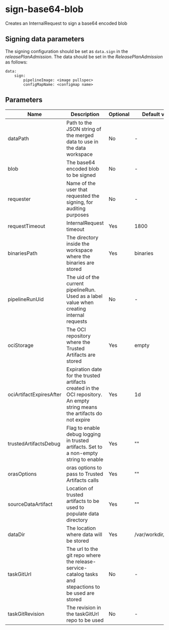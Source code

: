 # sign-base64-blob

Creates an InternalRequest to sign a base64 encoded blob

## Signing data parameters

 The signing configuration should be set as `data.sign` in the _releasePlanAdmission_. The data should be set in the
 _ReleasePlanAdmission_ as follows:

```
data:
    sign:
        pipelineImage: <image pullspec>
        configMapName: <configmap name>
```

## Parameters

| Name                    | Description                                                                                                                | Optional | Default value        |
|-------------------------|----------------------------------------------------------------------------------------------------------------------------|----------|----------------------|
| dataPath                | Path to the JSON string of the merged data to use in the data workspace                                                    | No       | -                    |
| blob                    | The base64 encoded blob to be signed                                                                                       | No       | -                    |
| requester               | Name of the user that requested the signing, for auditing purposes                                                         | No       | -                    |
| requestTimeout          | InternalRequest timeout                                                                                                    | Yes      | 1800                 |
| binariesPath            | The directory inside the workspace where the binaries are stored                                                           | Yes      | binaries             |
| pipelineRunUid          | The uid of the current pipelineRun. Used as a label value when creating internal requests                                  | No       | -                    |
| ociStorage              | The OCI repository where the Trusted Artifacts are stored                                                                  | Yes      | empty                |
| ociArtifactExpiresAfter | Expiration date for the trusted artifacts created in the OCI repository. An empty string means the artifacts do not expire | Yes      | 1d                   |
| trustedArtifactsDebug   | Flag to enable debug logging in trusted artifacts. Set to a non-empty string to enable                                     | Yes      | ""                   |
| orasOptions             | oras options to pass to Trusted Artifacts calls                                                                            | Yes      | ""                   |
| sourceDataArtifact      | Location of trusted artifacts to be used to populate data directory                                                        | Yes      | ""                   |
| dataDir                 | The location where data will be stored                                                                                     | Yes      | /var/workdir/release |
| taskGitUrl              | The url to the git repo where the release-service-catalog tasks and stepactions to be used are stored                      | No       | -                    |
| taskGitRevision         | The revision in the taskGitUrl repo to be used                                                                             | No       | -                    |
